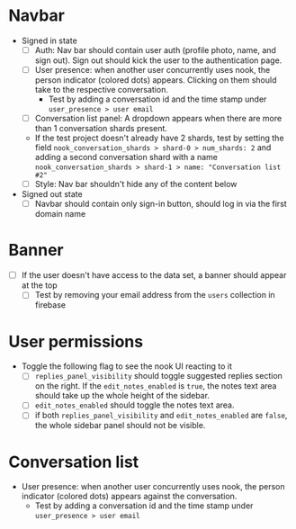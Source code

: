 # Navbar
  - Signed in state
    - [ ] Auth: Nav bar should contain user auth (profile photo, name, and sign out). Sign out should kick the user to the authentication page.
    - [ ] User presence: when another user concurrently uses nook, the person indicator (colored dots) appears. Clicking on them should take to the respective conversation.
        - Test by adding a conversation id and the time stamp under `user_presence > user email`
    - [ ] Conversation list panel: A dropdown appears when there are more than 1 conversation shards present.
	- If the test project doesn't already have 2 shards, test by setting the field `nook_conversation_shards > shard-0 > num_shards: 2` and adding a second conversation shard with a name `nook_conversation_shards > shard-1 > name: "Conversation list #2"`
    - [ ] Style: Nav bar shouldn't hide any of the content below

  - Signed out state
    - [ ] Navbar should contain only sign-in button, should log in via the first domain name

# Banner
 - [ ] If the user doesn't have access to the data set, a banner should appear at the top
   - [ ] Test by removing your email address from the `users` collection in firebase

# User permissions
 - Toggle the following flag to see the nook UI reacting to it
   - [ ] `replies_panel_visibility` should toggle suggested replies section on the right. If the `edit_notes_enabled` is `true`, the notes text area should take up the whole height of the sidebar.
   - [ ] `edit_notes_enabled` should toggle the notes text area.
   - [ ] if both `replies_panel_visibility` and `edit_notes_enabled` are `false`, the whole sidebar panel should not be visible.

# Conversation list
- User presence: when another user concurrently uses nook, the person indicator (colored dots) appears against the conversation.
  - Test by adding a conversation id and the time stamp under `user_presence > user email`
